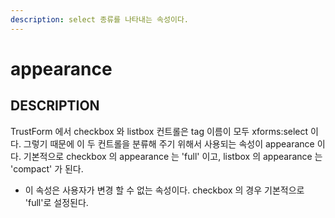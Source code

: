 ```yaml
---
description: select 종류를 나타내는 속성이다.      
---
```


#   appearance                        

## DESCRIPTION

TrustForm 에서 checkbox 와 listbox 컨트롤은 tag 이름이 모두 xforms:select 이다.
그렇기 때문에 이 두 컨트롤을 분류해 주기 위해서 사용되는 속성이 appearance 이다.
기본적으로 checkbox 의 appearance 는 'full' 이고, listbox 의 appearance 는 'compact' 가 된다.  

* 이 속성은 사용자가 변경 할 수 없는 속성이다.  checkbox 의 경우 기본적으로 'full'로 설정된다. 

